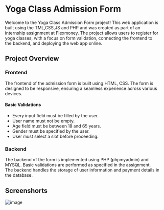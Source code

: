# Yoga Class Admission Form

Welcome to the Yoga Class Admission Form project! This web application is built using the TML,CSS,JS and PHP  and was created as part of an internship assignment at Flexmoney. The project allows users to register for yoga classes, with a focus on form validation, connecting the frontend to the backend, and deploying the web app online.

## Project Overview

### Frontend

The frontend of the admission form is built using HTML, CSS. The form is designed to be responsive, ensuring a seamless experience across various devices.

#### Basic Validations

- Every input field must be filled by the user.
- User name must not be empty.
- Age field must be between 18 and 65 years.
- Gender must be specified by the user.
- User must select a slot before proceeding.

### Backend

The backend of the form is implemented using PHP (phpmyadmin) and MYSQL. Basic validations are performed as specified in the assignment. The backend handles the storage of user information and payment details in the database.


## Screenshorts
![image](https://github.com/Ashutosh-aditya/Flexmoney-Internship-task-2024/assets/78680582/9195003c-971a-4dde-9c58-c21761654d1e)

